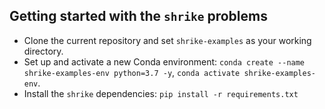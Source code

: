 ## Getting started with the `shrike` problems

- Clone the current repository and set `shrike-examples` as your working directory.
- Set up and activate a new Conda environment:
  `conda create --name shrike-examples-env python=3.7 -y`,
  `conda activate shrike-examples-env`.
- Install the `shrike` dependencies:
  `pip install -r requirements.txt`
